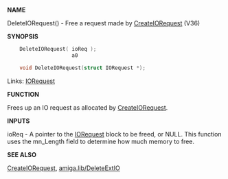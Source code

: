 
**NAME**

DeleteIORequest() - Free a request made by [CreateIORequest](CreateIORequest)  (V36)

**SYNOPSIS**

```c
    DeleteIORequest( ioReq );
                     a0

    void DeleteIORequest(struct IORequest *);

```
Links: [IORequest](_OOYT) 

**FUNCTION**

Frees up an IO request as allocated by [CreateIORequest](CreateIORequest).

**INPUTS**

ioReq - A pointer to the [IORequest](_OOYT) block to be freed, or NULL.
This function uses the mn_Length field to determine how
much memory to free.

**SEE ALSO**

[CreateIORequest](CreateIORequest), [amiga.lib/DeleteExtIO](_OQUR)
